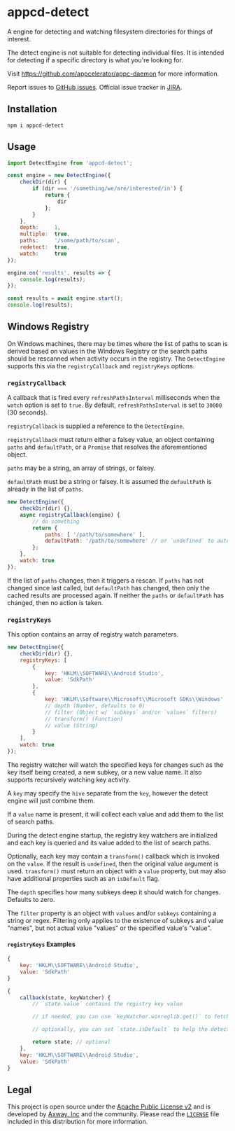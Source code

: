 # appcd-detect

A engine for detecting and watching filesystem directories for things of interest.

The detect engine is not suitable for detecting individual files. It is intended for detecting if a
specific directory is what you're looking for.

Visit https://github.com/appcelerator/appc-daemon for more information.

Report issues to [GitHub issues][2]. Official issue tracker in [JIRA][3].

## Installation

	npm i appcd-detect

## Usage

```js
import DetectEngine from 'appcd-detect';

const engine = new DetectEngine({
	checkDir(dir) {
	 	if (dir === '/something/we/are/interested/in') {
			return {
				dir
			};
		}
	},
	depth:     1,
	multiple:  true,
	paths:     '/some/path/to/scan',
	redetect:  true,
	watch:     true
});

engine.on('results', results => {
	console.log(results);
});

const results = await engine.start();
console.log(results);
```

## Windows Registry

On Windows machines, there may be times where the list of paths to scan is derived based on values
in the Windows Registry or the search paths should be rescanned when activity occurs in the
registry. The `DetectEngine` supports this via the `registryCallback` and `registryKeys` options.

### `registryCallback`

A callback that is fired every `refreshPathsInterval` milliseconds when the `watch` option is set
to `true`. By default, `refreshPathsInterval` is set to `30000` (30 seconds).

`registryCallback` is supplied a reference to the `DetectEngine`.

`registryCallback` must return either a falsey value, an object containing `paths` and
`defaultPath`, or a `Promise` that resolves the aforementioned object.

`paths` may be a string, an array of strings, or falsey.

`defaultPath` must be a string or falsey. It is assumed the `defaultPath` is already in the list of
`paths`.

```js
new DetectEngine({
	checkDir(dir) {},
	async registryCallback(engine) {
		// do something
		return {
			paths: [ '/path/to/somewhere' ],
			defaultPath: '/path/to/somewhere' // or `undefined` to autoselect the first path
		};
	},
	watch: true
});
```

If the list of `paths` changes, then it triggers a rescan. If `paths` has not changed since last
called, but `defaultPath` has changed, then only the cached results are processed again. If neither
the `paths` or `defaultPath` has changed, then no action is taken.

### `registryKeys`

This option contains an array of registry watch parameters.

```js
new DetectEngine({
	checkDir(dir) {},
	registryKeys: [
		{
			key: 'HKLM\\SOFTWARE\\Android Studio',
			value: 'SdkPath'
		},
		{
			key: 'HKLM\\Software\\Microsoft\\Microsoft SDKs\\Windows'
			// depth (Number, defaults to 0)
			// filter (Object w/ `subkeys` and/or `values` filters)
			// transform() (Function)
			// value (String)
		}
	],
	watch: true
});
```

The registry watcher will watch the specified keys for changes such as the key itself being
created, a new subkey, or a new value name. It also supports recursively watching key activity.

A `key` may specify the `hive` separate from the `key`, however the detect engine will just combine
them.

If a `value` name is present, it will collect each value and add them to the list of search paths.

During the detect engine startup, the registry key watchers are initialized and each key is
queried and its value added to the list of search paths.

Optionally, each key may contain a `transform()` callback which is invoked on the `value`. If the
result is `undefined`, then the original value argument is used. `transform()` must return an
object with a `value` property, but may also have additional properties such as an `isDefault`
flag.

The `depth` specifies how many subkeys deep it should watch for changes. Defaults to zero.

The `filter` property is an object with `values` and/or `subkeys` containing a string or regex.
Filtering only applies to the existence of subkeys and value "names", but not actual value
"values" or the specified value's "value".

#### `registryKeys` Examples

```js
{
	key: 'HKLM\\SOFTWARE\\Android Studio',
	value: 'SdkPath'
}
```

```js
{
	callback(state, keyWatcher) {
		// `state.value` contains the registry key value

		// if needed, you can use `keyWatcher.winreglib.get()` to fetch additional info

		// optionally, you can set `state.isDefault` to help the detect engine prioritize results

		return state; // optional
	},
	key: 'HKLM\\SOFTWARE\\Android Studio',
	value: 'SdkPath'
}
```

## Legal

This project is open source under the [Apache Public License v2][1] and is developed by
[Axway, Inc](http://www.axway.com/) and the community. Please read the [`LICENSE`][1] file included
in this distribution for more information.

[1]: https://github.com/appcelerator/appc-daemon/blob/master/packages/appcd-detect/LICENSE
[2]: https://github.com/appcelerator/appc-daemon/issues
[3]: https://jira.appcelerator.org/projects/DAEMON/issues
